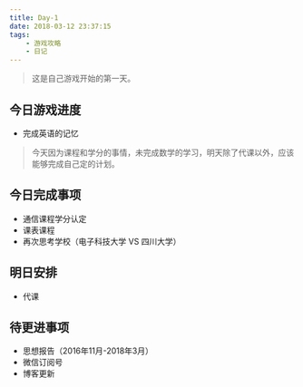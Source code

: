 ```yaml
---
title: Day-1
date: 2018-03-12 23:37:15
tags:
    - 游戏攻略
    - 日记
---
```


> 这是自己游戏开始的第一天。

<!-- more -->

## 今日游戏进度

- 完成英语的记忆

> 今天因为课程和学分的事情，未完成数学的学习，明天除了代课以外，应该能够完成自己定的计划。

## 今日完成事项

- 通信课程学分认定
- 课表课程
- 再次思考学校（电子科技大学 VS 四川大学）

## 明日安排

- 代课

## 待更进事项

- 思想报告（2016年11月-2018年3月）
- 微信订阅号
- 博客更新

